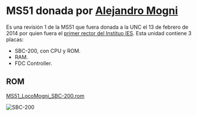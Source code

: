 MS51 donada por [Alejandro Mogni](../../Personas/Alejandro%20Mogni/)
====

Es una revisión 1 de la MS51 que fuera donada a la UNC el 13 de febrero de 2014 por quien fuera el [primer rector del Instituo IES](https://www.ies21.edu.ar/institucionales/).
Esta unidad contiene 3 placas:
* SBC-200, con CPU y ROM.
* RAM.
* FDC Controller.


ROM
---

[MS51_LocoMogni_SBC-200.rom](MS51_LocoMogni_SBC-200.rom)

![SBC-200](MS51_SBC-200_ROM-V.DIC.82.jpg)



